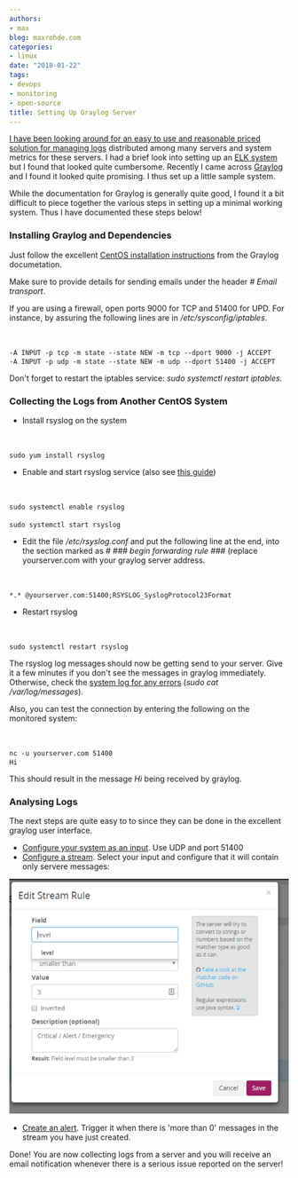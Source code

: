 ```yaml
---
authors:
- max
blog: maxrohde.com
categories:
- linux
date: "2018-01-22"
tags:
- devops
- monitoring
- open-source
title: Setting Up Graylog Server
---
```


[I have been looking around for an easy to use and reasonable priced solution for managing logs](https://maxrohde.com/2017/12/29/free-cloud-based-log-and-metrics-management-solutions/) distributed among many servers and system metrics for these servers. I had a brief look into setting up an [ELK system](https://www.elastic.co/webinars/introduction-elk-stack) but I found that looked quite cumbersome. Recently I came across [Graylog](https://www.graylog.org/) and I found it looked quite promising. I thus set up a little sample system.

While the documentation for Graylog is generally quite good, I found it a bit difficult to piece together the various steps in setting up a minimal working system. Thus I have documented these steps below!

### Installing Graylog and Dependencies

Just follow the excellent [CentOS installation instructions](http://docs.graylog.org/en/2.4/pages/installation/os/centos.html) from the Graylog documetation.

Make sure to provide details for sending emails under the header _\# Email transport_.

If you are using a firewall, open ports 9000 for TCP and 51400 for UPD. For instance, by assuring the following lines are in _/etc/sysconfig/iptables_.

```


-A INPUT -p tcp -m state --state NEW -m tcp --dport 9000 -j ACCEPT
-A INPUT -p udp -m state --state NEW -m udp --dport 51400 -j ACCEPT

```

Don't forget to restart the iptables service: _sudo systemctl restart iptables_.

### Collecting the Logs from Another CentOS System

- Install rsyslog on the system

```


sudo yum install rsyslog

```

- Enable and start rsyslog service (also see [this guide](https://marketplace.graylog.org/addons/a47beb3b-0bd9-4792-a56a-33b27b567856))

```


sudo systemctl enable rsyslog

sudo systemctl start rsyslog

```

- Edit the file */etc/rsyslog.conf* and put the following line at the end, into the section marked as *\# ### begin forwarding rule ###* (replace yourserver.com with your graylog server address.

```


*.* @yourserver.com:51400;RSYSLOG_SyslogProtocol23Format

```

- Restart rsyslog

```


sudo systemctl restart rsyslog

```

The rsyslog log messages should now be getting send to your server. Give it a few minutes if you don't see the messages in graylog immediately. Otherwise, check the [system log for any errors](https://www.loggly.com/docs/troubleshooting-rsyslog/) (_sudo cat /var/log/messages_).

Also, you can test the connection by entering the following on the monitored system:

```


nc -u yourserver.com 51400
Hi

```

This should result in the message _Hi_ being received by graylog.

### Analysing Logs

The next steps are quite easy to to since they can be done in the excellent graylog user interface.

- [Configure your system as an input](http://docs.graylog.org/en/2.0/pages/getting_started/config_input.html). Use UDP and port 51400
- [Configure a stream](http://docs.graylog.org/en/2.4/pages/streams.html). Select your input and configure that it will contain only servere messages:

![critical errors](images/critical-errors.png)

- [Create an alert](http://docs.graylog.org/en/2.4/pages/streams/alerts.html). Trigger it when there is 'more than 0' messages in the stream you have just created.

Done! You are now collecting logs from a server and you will receive an email notification whenever there is a serious issue reported on the server!
